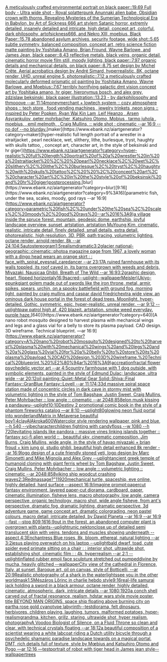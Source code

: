 [A meticulously crafted environmental portrait on black paper::19.69 Full body - Ultra wide shot - Royal splatterpunk Anunnaki alien babe, Obsidian crown with thorns, Revealing Mysteries of the Sumerian Technological Era in Babylon, by Art of Sickness 666 art stylem Satanic horror, extremly detailed, insanely detailed and intricate, high detail, concept art, colorful, dark philosophy, artofsickness666, and Nekro XIII, moebius, Black Paper::15.78 abandoned asylum archives, security footage, wide shot::5.65 subtle symmetry, balanced composition, concept art, retro science fiction matte painting by Yoshitaka Amano, Brian Fround, Wayne Barlowe, and James Jean, black paper::8.43 reflective metals, black veins, organic detail, cinematic horror movie film still, moody lighting, black paper::7.97 organic details and mechanical details, on black paper::8.75 set design by Michel Crête, Aerial acrobatics design by André Simard, hyperrealistic, 8K, octane render, UHD, unreal engine 5, photorealistic::7.12 a meticulously crafted molecularly deformed prismatic oil painting by Yoshitaka Amano, Wayne Barlowe, and Moebius::7.67 terribly horrifying galactic dmt vision concept art by Yoshitaka amano, hr giger, hieronymus bosch, and alex grey, zdzislaw beksinski, black paper illustration::13.23 - by darkphilosophy and thmooove --ar 11:14](https://www.ebank.nz/aiartgenerator?category=A%20meticulously%20crafted%20environmental%20portrait%20on%20black%20paper%3A%3A19.69%20Full%20body%20-%20Ultra%20wide%20shot%20-%20Royal%20splatterpunk%20Anunnaki%20alien%20babe%2C%20Obsidian%20crown%20with%20thorns%2C%20Revealing%20Mysteries%20of%20the%20Sumerian%20Technological%20Era%20in%20Babylon%2C%20by%20Art%20of%20Sickness%20666%20art%20stylem%20Satanic%20horror%2C%20extremly%20detailed%2C%20insanely%20detailed%20and%20intricate%2C%20high%20detail%2C%20concept%20art%2C%20colorful%2C%20dark%20philosophy%2C%20artofsickness666%2C%20and%20Nekro%20XIII%2C%20moebius%2C%20Black%20Paper%3A%3A15.78%20abandoned%20asylum%20archives%2C%20security%20footage%2C%20wide%20shot%3A%3A5.65%20subtle%20symmetry%2C%20balanced%20composition%2C%20concept%20art%2C%20retro%20science%20fiction%20matte%20painting%20by%20Yoshitaka%20Amano%2C%20Brian%20Fround%2C%20Wayne%20Barlowe%2C%20and%20James%20Jean%2C%20black%20paper%3A%3A8.43%20reflective%20metals%2C%20black%20veins%2C%20organic%20detail%2C%20cinematic%20horror%20movie%20film%20still%2C%20moody%20lighting%2C%20black%20paper%3A%3A7.97%20organic%20details%20and%20mechanical%20details%2C%20on%20black%20paper%3A%3A8.75%20set%20design%20by%20Michel%20Cr%C3%AAte%2C%20Aerial%20acrobatics%20design%20by%20Andr%C3%A9%20Simard%2C%20hyperrealistic%2C%208K%2C%20octane%20render%2C%20UHD%2C%20unreal%20engine%205%2C%20photorealistic%3A%3A7.12%20a%20meticulously%20crafted%20molecularly%20deformed%20prismatic%20oil%20painting%20by%20Yoshitaka%20Amano%2C%20Wayne%20Barlowe%2C%20and%20Moebius%3A%3A7.67%20terribly%20horrifying%20galactic%20dmt%20vision%20concept%20art%20by%20Yoshitaka%20amano%2C%20hr%20giger%2C%20hieronymus%20bosch%2C%20and%20alex%20grey%2C%20zdzislaw%20beksinski%2C%20black%20paper%20illustration%3A%3A13.23%20-%20by%20darkphilosophy%20and%20thmooove%20--ar%2011%3A14)[money](https://www.ebank.nz/aiartgenerator?category=money)[merchant + lowtech system :: cozy atmosphere shops :: tech store , food vending machines  , jewelry trinkets ,neon signs :: inspired by Peter Popken ,Ryan Wai Kin Lam ,Leif Heanzo , Arsen Asyrankulov ,peter mohrbacher ,Katsuhiro Otomo, Mobius , tarmo juhola , moebius, , emil melmoth, , Craig Mullins, :: wide shot : cinematic --ar 16:9 --no dof --no blur](https://www.ebank.nz/aiartgenerator?category=merchant%20%2B%20lowtech%20system%20%3A%3A%20cozy%20atmosphere%20shops%20%3A%3A%20tech%20store%20%2C%20food%20vending%20machines%20%20%2C%20jewelry%20trinkets%20%2Cneon%20signs%20%3A%3A%20inspired%20by%20Peter%20Popken%20%2CRyan%20Wai%20Kin%20Lam%20%2CLeif%20Heanzo%20%2C%20Arsen%20Asyrankulov%20%2Cpeter%20mohrbacher%20%2CKatsuhiro%20Otomo%2C%20Mobius%20%2C%20tarmo%20juhola%20%2C%20moebius%2C%20%2C%20emil%20melmoth%2C%20%2C%20Craig%20Mullins%2C%20%3A%3A%20wide%20shot%20%3A%20cinematic%20--ar%2016%3A9%20--no%20dof%20--no%20blur)[day.](https://www.ebank.nz/aiartgenerator?category=day.)[maker](https://www.ebank.nz/aiartgenerator?category=maker)[hyper-realistic full length portrait of a wrestler in a straitjacket ,  pearl necklace, wet, slithery, lithe, burlesque, tryst, haughty with skulls tattoo,  , concept art, character art, in the style of beksinski and hr giger](https://www.ebank.nz/aiartgenerator?category=hyper-realistic%20full%20length%20portrait%20of%20a%20wrestler%20in%20a%20straitjacket%20%2C%20%20pearl%20necklace%2C%20wet%2C%20slithery%2C%20lithe%2C%20burlesque%2C%20tryst%2C%20haughty%20with%20skulls%20tattoo%2C%20%20%2C%20concept%20art%2C%20character%20art%2C%20in%20the%20style%20of%20beksinski%20and%20hr%20giger)[postprocessing.](https://www.ebank.nz/aiartgenerator?category=postprocessing.)[blur](https://www.ebank.nz/aiartgenerator?category=blur)[9:16](https://www.ebank.nz/aiartgenerator?category=9%3A16)[parametric fish, under the sea, scales, moody, god rays --ar 16:9](https://www.ebank.nz/aiartgenerator?category=parametric%20fish%2C%20under%20the%20sea%2C%20scales%2C%20moody%2C%20god%20rays%20--ar%2016%3A9)[a village inside the spruce forest, mountain, geodesic dome, earthship, joyful landscape overview, sunset, artstation, artstation MuYoung Kim, cinematic, realistic, intricate detail, finely detailed, small details, extra detail, photorealistic, high resolution, 3D, PBR, path tracing, volumetric lighting, octane render, arnold render, 8k --ar 24:10](https://www.ebank.nz/aiartgenerator?category=a%20village%20inside%20the%20spruce%20forest%2C%20mountain%2C%20geodesic%20dome%2C%20earthship%2C%20joyful%20landscape%20overview%2C%20sunset%2C%20artstation%2C%20artstation%20MuYoung%20Kim%2C%20cinematic%2C%20realistic%2C%20intricate%20detail%2C%20finely%20detailed%2C%20small%20details%2C%20extra%20detail%2C%20photorealistic%2C%20high%20resolution%2C%203D%2C%20PBR%2C%20path%20tracing%2C%20volumetric%20lighting%2C%20octane%20render%2C%20arnold%20render%2C%208k%20--ar%2024%3A10)[4:5](https://www.ebank.nz/aiartgenerator?category=4%3A5)[](https://www.ebank.nz/aiartgenerator?category=)[autostereogram](https://www.ebank.nz/aiartgenerator?category=autostereogram)[1:5](https://www.ebank.nz/aiartgenerator?category=1%3A5)[realism](https://www.ebank.nz/aiartgenerator?category=realism)[dramatic](https://www.ebank.nz/aiartgenerator?category=dramatic)[3:2](https://www.ebank.nz/aiartgenerator?category=3%3A2)[glacier national-geographic::cinematic::photo](https://www.ebank.nz/aiartgenerator?category=glacier%20national-geographic%3A%3Acinematic%3A%3Aphoto)[a magazine page from 1967, a lovely woman with a dingo head wears an orange skirt : : face_with_spiral_eyesnail_caredancer --ar 23:17](https://www.ebank.nz/aiartgenerator?category=a%20magazine%20page%20from%201967%2C%20a%20lovely%20woman%20with%20a%20dingo%20head%20wears%20an%20orange%20skirt%20%3A%20%3A%20face_with_spiral_eyesnail_caredancer%20--ar%2023%3A17)[](https://www.ebank.nz/aiartgenerator?category=)[A ruined farmhouse with its walls toppled, its roof caved in, its barns overgrown with weeds and debris, Miyazaki, Nausicaa Ghibli, Breath of The Wild --ar 16:9](https://www.ebank.nz/aiartgenerator?category=A%20ruined%20farmhouse%20with%20its%20walls%20toppled%2C%20its%20roof%20caved%20in%2C%20its%20barns%20overgrown%20with%20weeds%20and%20debris%2C%20Miyazaki%2C%20Nausicaa%20Ghibli%2C%20Breath%20of%20The%20Wild%20--ar%2016%3A9)[3:2](https://www.ebank.nz/aiartgenerator?category=3%3A2)[graphic design, heart, flipped horizontaly](https://www.ebank.nz/aiartgenerator?category=graphic%20design%2C%20heart%2C%20flipped%20horizontaly)[16:9](https://www.ebank.nz/aiartgenerator?category=16%3A9)[sacred](https://www.ebank.nz/aiartgenerator?category=sacred)[](https://www.ebank.nz/aiartgenerator?category=)[--uplight](https://www.ebank.nz/aiartgenerator?category=--uplight)[--wallpaper](https://www.ebank.nz/aiartgenerator?category=--wallpaper)[Meisler)](https://www.ebank.nz/aiartgenerator?category=Meisler%29)[Ukiyo-e](https://www.ebank.nz/aiartgenerator?category=Ukiyo-e)[punk](https://www.ebank.nz/aiartgenerator?category=punk)[giant golem made out of swords like the iron throne, metal, armir, spikes, spears, urchin, on a spooky battlefield with ground fog, morning light, painted by craig mullins and caspar david friedrich](https://www.ebank.nz/aiartgenerator?category=giant%20golem%20made%20out%20of%20swords%20like%20the%20iron%20throne%2C%20metal%2C%20armir%2C%20spikes%2C%20spears%2C%20urchin%2C%20on%20a%20spooky%20battlefield%20with%20ground%20fog%2C%20morning%20light%2C%20painted%20by%20craig%20mullins%20and%20caspar%20david%20friedrich)[extra wide view. an ominous dark house portal in the forest of dead trees. Moonlight. hyper-detailed. Gothic. symmetric. epic. hyper-realistic. unreal render. --ar 9:12 --uplight](https://www.ebank.nz/aiartgenerator?category=extra%20wide%20view.%20an%20ominous%20dark%20house%20portal%20in%20the%20forest%20of%20dead%20trees.%20Moonlight.%20hyper-detailed.%20Gothic.%20symmetric.%20epic.%20hyper-realistic.%20unreal%20render.%20--ar%209%3A12%20--uplight)[paw patrol high af, 420 blazeit. artstation. smoke weed everyday. purple haze.](https://www.ebank.nz/aiartgenerator?category=paw%20patrol%20high%20af%2C%20420%20blazeit.%20artstation.%20smoke%20weed%20everyday.%20purple%20haze.)[640](https://www.ebank.nz/aiartgenerator?category=640)[A nano robot mosquito designed to harvest plasma with mechanical wings and legs and a glass vial for a belly to store its plasma payload. CAD design. 3D wireframe. Technical blueprint. —ar 16:9](https://www.ebank.nz/aiartgenerator?category=A%20nano%20robot%20mosquito%20designed%20to%20harvest%20plasma%20with%20mechanical%20wings%20and%20legs%20and%20a%20glass%20vial%20for%20a%20belly%20to%20store%20its%20plasma%20payload.%20CAD%20design.%203D%20wireframe.%20Technical%20blueprint.%20%E2%80%94ar%2016%3A9)[accreation](https://www.ebank.nz/aiartgenerator?category=accreation)[fractal flower psychedelic vector art --ar 4:5](https://www.ebank.nz/aiartgenerator?category=fractal%20flower%20psychedelic%20vector%20art%20--ar%204%3A5)[country farmhouse with 1 dog outside, with symbolic elements, painted in the style of Edmund Dulac; landscape, ultra wide --ar 20:12](https://www.ebank.nz/aiartgenerator?category=country%20farmhouse%20with%201%20dog%20outside%2C%20with%20symbolic%20elements%2C%20painted%20in%20the%20style%20of%20Edmund%20Dulac%3B%20landscape%2C%20ultra%20wide%20--ar%2020%3A12)[oil painting::Quiet::Metal Gear Solid::Shiva::Final Fantasy::GranBlue Fantasy::Lovell --ar 11:17](https://www.ebank.nz/aiartgenerator?category=oil%20painting%3A%3AQuiet%3A%3AMetal%20Gear%20Solid%3A%3AShiva%3A%3AFinal%20Fantasy%3A%3AGranBlue%20Fantasy%3A%3ALovell%20--ar%2011%3A17)[4:3](https://www.ebank.nz/aiartgenerator?category=4%3A3)[3d massive spiral space station made of concentric circles in dark cave in stormy mist with volumetric lighting in the style of Tom Bagshaw, Justin Sweet, Craig Mullins, Peter Mohrbacher :: low angle :: cinematic --ar 2048:858](https://www.ebank.nz/aiartgenerator?category=3d%20massive%20spiral%20space%20station%20made%20of%20concentric%20circles%20in%20dark%20cave%20in%20stormy%20mist%20with%20volumetric%20lighting%20in%20the%20style%20of%20Tom%20Bagshaw%2C%20Justin%20Sweet%2C%20Craig%20Mullins%2C%20Peter%20Mohrbacher%20%3A%3A%20low%20angle%20%3A%3A%20cinematic%20--ar%202048%3A858)[elon musk kissing a panda](https://www.ebank.nz/aiartgenerator?category=elon%20musk%20kissing%20a%20panda)[uwu](https://www.ebank.nz/aiartgenerator?category=uwu)[--uplight](https://www.ebank.nz/aiartgenerator?category=--uplight)[10:10](https://www.ebank.nz/aiartgenerator?category=10%3A10)[Destiny 2 promotional comic book in the style of a phantom fireworks catalog —ar 8:10 —uplight](https://www.ebank.nz/aiartgenerator?category=Destiny%202%20promotional%20comic%20book%20in%20the%20style%20of%20a%20phantom%20fireworks%20catalog%20%E2%80%94ar%208%3A10%20%E2%80%94uplight)[80](https://www.ebank.nz/aiartgenerator?category=80)[glowing neon fluid portal into wonderland](https://www.ebank.nz/aiartgenerator?category=glowing%20neon%20fluid%20portal%20into%20wonderland)[Matrix in Metaverse beautiful boy](https://www.ebank.nz/aiartgenerator?category=Matrix%20in%20Metaverse%20beautiful%20boy)[1:4](https://www.ebank.nz/aiartgenerator?category=1%3A4)[clay](https://www.ebank.nz/aiartgenerator?category=clay)[AlAkroka](https://www.ebank.nz/aiartgenerator?category=AlAkroka)[600](https://www.ebank.nz/aiartgenerator?category=600)[Watercolor style rendering wallpaper, pink and blue,   --h 540 --vibe](https://www.ebank.nz/aiartgenerator?category=Watercolor%20style%20rendering%20wallpaper%2C%20pink%20and%20blue%2C%20%20%20--h%20540%20--vibe)[character](https://www.ebank.nz/aiartgenerator?category=character)[children fighting with candyfloss --w 1080 --h 720](https://www.ebank.nz/aiartgenerator?category=children%20fighting%20with%20candyfloss%20--w%201080%20--h%20720)[levitating islands like pandora :: massive vines linking islands together :: fantasy sci-fi alien world :: , beautiful sky, cinematic composition, Jim Burns, Craig Mullins, wide angle, in the style of hayao miyazaki + brian froud + kim jung gi, studio ghibli, beautiful high detail enhanced 8k render --ar 16:9](https://www.ebank.nz/aiartgenerator?category=levitating%20islands%20like%20pandora%20%3A%3A%20massive%20vines%20linking%20islands%20together%20%3A%3A%20fantasy%20sci-fi%20alien%20world%20%3A%3A%20%2C%20beautiful%20sky%2C%20cinematic%20composition%2C%20Jim%20Burns%2C%20Craig%20Mullins%2C%20wide%20angle%2C%20in%20the%20style%20of%20hayao%20miyazaki%20%2B%20brian%20froud%20%2B%20kim%20jung%20gi%2C%20studio%20ghibli%2C%20beautiful%20high%20detail%20enhanced%208k%20render%20--ar%2016%3A9)[logo design of a cute friendly stoned yeti, logo design by Marc Simonetti and Mike Mignola and Alex Grey --uplight](https://www.ebank.nz/aiartgenerator?category=logo%20design%20of%20a%20cute%20friendly%20stoned%20yeti%2C%20logo%20design%20by%20Marc%20Simonetti%20and%20Mike%20Mignola%20and%20Alex%20Grey%20--uplight)[ancient greek temple of humanoid cloning with giant ferris wheel by Tom Bagshaw, Justin Sweet, Craig Mullins, Peter Mohrbacher :: low angle :: volumetric lighting :: cinematic --ar 2048:858](https://www.ebank.nz/aiartgenerator?category=ancient%20greek%20temple%20of%20humanoid%20cloning%20with%20giant%20ferris%20wheel%20by%20Tom%20Bagshaw%2C%20Justin%20Sweet%2C%20Craig%20Mullins%2C%20Peter%20Mohrbacher%20%3A%3A%20low%20angle%20%3A%3A%20volumetric%20lighting%20%3A%3A%20cinematic%20--ar%202048%3A858)[viking ship woodcut crashing waves](https://www.ebank.nz/aiartgenerator?category=viking%20ship%20woodcut%20crashing%20waves)[2:3](https://www.ebank.nz/aiartgenerator?category=2%3A3)[Red](https://www.ebank.nz/aiartgenerator?category=Red)[massage?"](https://www.ebank.nz/aiartgenerator?category=massage%3F%22)[1](https://www.ebank.nz/aiartgenerator?category=1)[1920](https://www.ebank.nz/aiartgenerator?category=1920)[mechanical turtle, spaceship, eve online, highly detailed, hard surface --aspect 16:9](https://www.ebank.nz/aiartgenerator?category=mechanical%20turtle%2C%20spaceship%2C%20eve%20online%2C%20highly%20detailed%2C%20hard%20surface%20--aspect%2016%3A9)[/imagine prompt:papercut fantasy environment, layered paper-cut diorama, cardboard, paper, cinematic illumination, fisheye lens, macro photography, low angle, camera perspective, organic technology, macro shot, wide angle fisheye, from ant's perspective, dramatic fog, dramatic lighting, dramatic perspective, 3d adventure game, game concept art, dramatic colorgrading, neon pastel colours, macro detail, intricate  detailed, by Dawid Planeta --ar 16:9 --ar 16:9 --fast --stop 80](https://www.ebank.nz/aiartgenerator?category=/imagine%20prompt%3Apapercut%20fantasy%20environment%2C%20layered%20paper-cut%20diorama%2C%20cardboard%2C%20paper%2C%20cinematic%20illumination%2C%20fisheye%20lens%2C%20macro%20photography%2C%20low%20angle%2C%20camera%20perspective%2C%20organic%20technology%2C%20macro%20shot%2C%20wide%20angle%20fisheye%2C%20from%20ant%27s%20perspective%2C%20dramatic%20fog%2C%20dramatic%20lighting%2C%20dramatic%20perspective%2C%203d%20adventure%20game%2C%20game%20concept%20art%2C%20dramatic%20colorgrading%2C%20neon%20pastel%20colours%2C%20macro%20detail%2C%20intricate%20%20detailed%2C%20by%20Dawid%20Planeta%20--ar%2016%3A9%20--ar%2016%3A9%20--fast%20--stop%2080)[9:16](https://www.ebank.nz/aiartgenerator?category=9%3A16)[16:9](https://www.ebank.nz/aiartgenerator?category=16%3A9)[out in the forest, an abandoned computer plant is overgrown with plants](https://www.ebank.nz/aiartgenerator?category=out%20in%20the%20forest%2C%20an%20abandoned%20computer%20plant%20is%20overgrown%20with%20plants)[--uplight](https://www.ebank.nz/aiartgenerator?category=--uplight)[runic nekton](https://www.ebank.nz/aiartgenerator?category=runic%20nekton)[close up of detailed semi translucent skin with veins, tendons and muscles showing underneath --aspect 4:3](https://www.ebank.nz/aiartgenerator?category=close%20up%20of%20detailed%20semi%20translucent%20skin%20with%20veins%2C%20tendons%20and%20muscles%20showing%20underneath%20--aspect%204%3A3)[Enchantress Blue roses, 8k, bloom, ethereal, natural lighting --ar 3:2](https://www.ebank.nz/aiartgenerator?category=Enchantress%20Blue%20roses%2C%208k%2C%20bloom%2C%20ethereal%2C%20natural%20lighting%20--ar%203%3A2)[jesus playing overwatch on his laptop --uplight](https://www.ebank.nz/aiartgenerator?category=jesus%20playing%20overwatch%20on%20his%20laptop%20--uplight)[bald dwarf, toad, cute spider eyed primate sitting on a chair  : : interior shot, ultrawide shot, establishing shot, cinematic film : : 4k, hyperrealism --ar 2:1 --uplight](https://www.ebank.nz/aiartgenerator?category=bald%20dwarf%2C%20toad%2C%20cute%20spider%20eyed%20primate%20sitting%20on%20a%20chair%20%20%3A%20%3A%20interior%20shot%2C%20ultrawide%20shot%2C%20establishing%20shot%2C%20cinematic%20film%20%3A%20%3A%204k%2C%20hyperrealism%20--ar%202%3A1%20--uplight)[inflated rubber emoji face sculpture stretched out pumped](https://www.ebank.nz/aiartgenerator?category=inflated%20rubber%20emoji%20face%20sculpture%20stretched%20out%20pumped)[divine by mucha, heavily glitched --wallpaper](https://www.ebank.nz/aiartgenerator?category=divine%20by%20mucha%2C%20heavily%20glitched%20--wallpaper)[City view of the cathedral in Florence, Italy, at sunset, Baroque art, oil on canvas, style of Botticelli, --ar 20:9](https://www.ebank.nz/aiartgenerator?category=City%20view%20of%20the%20cathedral%20in%20Florence%2C%20Italy%2C%20at%20sunset%2C%20Baroque%20art%2C%20oil%20on%20canvas%2C%20style%20of%20Botticelli%2C%20--ar%2020%3A9)[Realistic photography of a shark in the water](https://www.ebank.nz/aiartgenerator?category=Realistic%20photography%20of%20a%20shark%20in%20the%20water)[lights](https://www.ebank.nz/aiartgenerator?category=lights)[see you in the other world](https://www.ebank.nz/aiartgenerator?category=see%20you%20in%20the%20other%20world)[mask](https://www.ebank.nz/aiartgenerator?category=mask)[1.5](https://www.ebank.nz/aiartgenerator?category=1.5)[Mészáros Lőrinc in charlie hebdo style](https://www.ebank.nz/aiartgenerator?category=M%C3%A9sz%C3%A1ros%20L%C5%91rinc%20in%20charlie%20hebdo%20style)[9:16](https://www.ebank.nz/aiartgenerator?category=9%3A16)[real-life samurai jack holding a sword in a black armour, octane render, highly detailed, cinematic, atmospheric, dark, intricate details --ar 1080:1920](https://www.ebank.nz/aiartgenerator?category=real-life%20samurai%20jack%20holding%20a%20sword%20in%20a%20black%20armour%2C%20octane%20render%2C%20highly%20detailed%2C%20cinematic%2C%20atmospheric%2C%20dark%2C%20intricate%20details%20--ar%201080%3A1920)[a conch shell carved out of fractal resonance, realism, hd](https://www.ebank.nz/aiartgenerator?category=a%20conch%20shell%20carved%20out%20of%20fractal%20resonance%2C%20realism%2C%20hd)[star wars style movie poster, title BEYOND MAN ORIGINS, space ship floating above burning city on earth](https://www.ebank.nz/aiartgenerator?category=star%20wars%20style%20movie%20poster%2C%20title%20BEYOND%20MAN%20ORIGINS%2C%20space%20ship%20floating%20above%20burning%20city%20on%20earth)[a rose gold cyanotype labyrinth](https://www.ebank.nz/aiartgenerator?category=a%20rose%20gold%20cyanotype%20labyrinth)[--test](https://www.ebank.nz/aiartgenerator?category=--test)[diorama, felt dinosaurs, herbivores, children playing, laughing, tumors, malformed potatoes, hyper-realism](https://www.ebank.nz/aiartgenerator?category=diorama%2C%20felt%20dinosaurs%2C%20herbivores%2C%20children%20playing%2C%20laughing%2C%20tumors%2C%20malformed%20potatoes%2C%20hyper-realism)[grandma, kitchen, grillz, staring, ultrawide shot, hyper realism, photography](https://www.ebank.nz/aiartgenerator?category=grandma%2C%20kitchen%2C%20grillz%2C%20staring%2C%20ultrawide%20shot%2C%20hyper%20realism%2C%20photography)[A Voodoo Biologist of Silence, on a Fluid Throne so clean and clear, with technical crystals floating --ar 18:12](https://www.ebank.nz/aiartgenerator?category=A%20Voodoo%20Biologist%20of%20Silence%2C%20on%20a%20Fluid%20Throne%20so%20clean%20and%20clear%2C%20with%20technical%20crystals%20floating%20--ar%2018%3A12)[a beautiful composition of a scientist wearing a white labcoat riding a Dutch utility bicycle through a psychedelic shamanic paradise landscape towards on a magical portal, DMT,  rich details full of texture, style by Mœbius and Katsuhiro Otomo and Pogo —ar 12:16 —test](https://www.ebank.nz/aiartgenerator?category=a%20beautiful%20composition%20of%20a%20scientist%20wearing%20a%20white%20labcoat%20riding%20a%20Dutch%20utility%20bicycle%20through%20a%20psychedelic%20shamanic%20paradise%20landscape%20towards%20on%20a%20magical%20portal%2C%20DMT%2C%20%20rich%20details%20full%20of%20texture%2C%20style%20by%20M%C5%93bius%20and%20Katsuhiro%20Otomo%20and%20Pogo%20%E2%80%94ar%2012%3A16%20%E2%80%94test)[portrait of robot with tiger head in James jean style](https://www.ebank.nz/aiartgenerator?category=portrait%20of%20robot%20with%20tiger%20head%20in%20James%20jean%20style)[--wallpaper](https://www.ebank.nz/aiartgenerator?category=--wallpaper)[trees](https://www.ebank.nz/aiartgenerator?category=trees)
